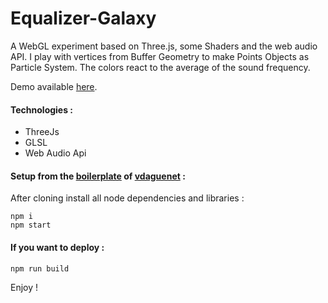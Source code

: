# Equalizer-Galaxy
A WebGL experiment based on Three.js, some Shaders and the web audio API. I play with vertices from Buffer Geometry to make Points Objects as Particle System. The colors react to the average of the sound frequency.

Demo available [here](http://www.mathis-biabiany.fr/webgl/equalizer/).

#### Technologies :
* ThreeJs
* GLSL
* Web Audio Api

#### Setup from the [boilerplate](https://github.com/vdaguenet/threejs-starter-kit) of [vdaguenet](https://github.com/vdaguenet)  :
After cloning install all node dependencies and libraries :  
```shell
npm i
npm start
```

#### If you want to deploy  :
```shell
npm run build
```

Enjoy !
